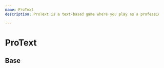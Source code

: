 ```yaml
---
name: ProText
description: ProText is a text-based game where you play as a professional text editor.

---
```


<script setup>
    import Base from './examples/ProText/index.vue'
    import CopyDemo from './examples/ProText/copy.vue'
    import Ellipsis from './examples/ProText/ellipsis.vue'
</script>

# ProText

## Base
<div style="display: grid; gap: 20px; grid-template-columns: 1fr 1fr;
grid-auto-flow: row dense;
">
<Demo title="基本用法">
    <Base />
</Demo>

<Demo title="可复制">
    <CopyDemo />
</Demo>

<Demo title="超出部分省略">
    <Ellipsis />
</Demo>

<Demo title="可复制">
    <CopyDemo />
</Demo>
</div>